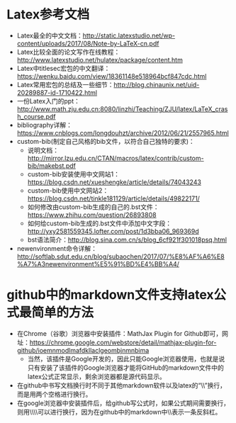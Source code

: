 # Latex参考文档
- Latex最全的中文文档：http://static.latexstudio.net/wp-content/uploads/2017/08/Note-by-LaTeX-cn.pdf
- Latex比较全面的论文写作在线教程：http://www.latexstudio.net/hulatex/package/content.htm
- Latex中titlesec宏包的中文翻译：https://wenku.baidu.com/view/18361148e518964bcf847cdc.html
- Latex常用宏包的总结及一些细节：http://blog.chinaunix.net/uid-20289887-id-1710422.html
- 一份Latex入门的ppt：http://www.math.zju.edu.cn:8080/linzhi/Teaching/ZJU/latex/LaTeX_crash_course.pdf
- bibliography详解：https://www.cnblogs.com/longdouhzt/archive/2012/06/21/2557965.html
- custom-bib(制定自己风格的bib文件，以符合自己独特的要求)：
  - 说明文档：http://mirror.lzu.edu.cn/CTAN/macros/latex/contrib/custom-bib/makebst.pdf
  - custom-bib安装使用中文网站1：https://blog.csdn.net/xueshengke/article/details/74043243
  - custom-bib使用中文网站2：https://blog.csdn.net/tinkle181129/article/details/49822171/
  - 如何修改由custom-bib生成的自己的.bst文件：https://www.zhihu.com/question/26893808
  - 如何给custom-bib生成的.bst文件中添加中文字段：http://yxy2581559345.lofter.com/post/1d3bba06_969369d
  - bst语法简介：http://blog.sina.com.cn/s/blog_6cf921f301018psq.html
- newenvironment命令详解：http://softlab.sdut.edu.cn/blog/subaochen/2017/07/%E8%AF%A6%E8%A7%A3newenvironment%E5%91%BD%E4%BB%A4/
# github中的markdown文件支持latex公式最简单的方法
- 在Chrome（谷歌）浏览器中安装插件：MathJax Plugin for Github即可，网址：https://chrome.google.com/webstore/detail/mathjax-plugin-for-github/ioemnmodlmafdkllaclgeombjnmnbima
  - 当然，该插件是Google开发的，因此只能Google浏览器使用，也就是说只有安装了该插件的Google浏览器才能将GitHub的markdown文件中的latex公式正常显示，剩余浏览器都是源代码显示。
- 在github中书写文档换行时不同于其他markdown软件以及latex的“\\\\”换行，而是用两个空格进行换行。
- 在google浏览器中安装插件后，给github写公式时，如果公式期间需要换行，则用\\\\\\\\可以进行换行，因为在github中的markdown中\\\\表示一条反斜杠。
